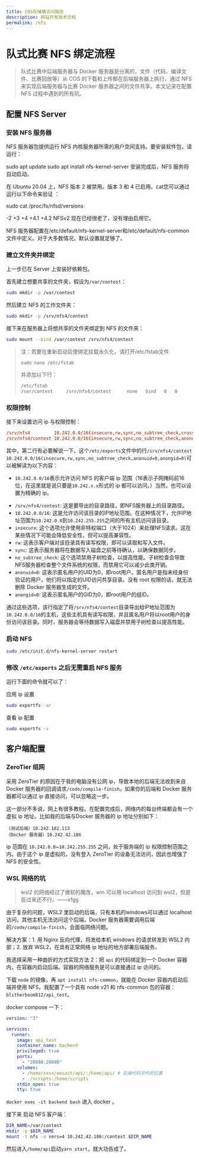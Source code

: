```yaml
---
title: COS存储桶访问路径
description: 网站开发技术文档
permalink: /nfs
---
```


# 队式比赛 NFS 绑定流程

> 队式比赛中后端服务器与 Docker 服务器是分离的，文件（代码、编译文件、比赛回放等）从 COS 的下载和上传都在后端服务器上执行，通过 NFS 来实现后端服务器与比赛 Docker 服务器之间的文件共享。本文记录在配置 NFS 过程中遇到的所有坑。

## 配置 NFS Server

### 安装 NFS 服务器

NFS 服务器包提供运行 NFS 内核服务器所需的用户空间支持。要安装软件包，请运行：

sudo apt update
sudo apt install nfs-kernel-server
安装完成后，NFS 服务将自动启动。

在 Ubuntu 20.04 上，NFS 版本 2 被禁用。版本 3 和 4 已启用。cat您可以通过运行以下命令来验证 ：

sudo cat /proc/fs/nfsd/versions

-2 +3 +4 +4.1 +4.2
NFSv2 现在已经很老了，没有理由启用它。

NFS 服务器配置在/etc/default/nfs-kernel-server和/etc/default/nfs-common文件中定义。对于大多数情况，默认设置就足够了。

### 建立文件夹并绑定

上一步已在 Server 上安装好依赖包。

首先建立想要共享的文件夹，假设为`/var/contest`：

```bash
sudo mkdir -p /var/contest
```

然后建立 NFS 的工作文件夹：

```bash
sudo mkdir -p /srv/nfs4/contest
```

接下来在服务器上将想共享的文件夹绑定到 NFS 的文件夹：

```bash
sudo mount --bind /var/contest /srv/nfs4/contest
```

> 注：若要在重新启动后使绑定挂载永久化，请打开/etc/fstab文件
>
> `sudo nano /etc/fstab`
>
> 并添加以下行：
>
> ```bash
> /etc/fstab
> /var/contest     /srv/nfs4/contest      none   bind   0   0
> ```

### 权限控制

接下来设置访问 ip 与权限控制：

```conf
/srv/nfs4         10.242.0.0/16(insecure,rw,sync,no_subtree_check,crossmnt,fsid=0)
/srv/nfs4/contest 10.242.0.0/16(insecure,rw,sync,no_subtree_check,anonuid=0,anongid=0)
```

其中，第二行有必要解说一下。这个`/etc/exports`文件中的行`/srv/nfs4/contest 10.242.0.0/16(insecure,rw,sync,no_subtree_check,anonuid=0,anongid=0)`可以被解读为以下内容：

- `10.242.0.0/16`表示允许访问 NFS 的客户端 ip 范围（16表示子网掩码前16位，在这里就是说只要是`10.242.x.x`形式的 ip 都可以访问。）当然，也可以设置为精确的 ip。

* `/srv/nfs4/contest`: 这是要导出的目录路径，即NFS服务器上的目录路径。
* `10.242.0.0/16`: 这是允许访问该目录的IP地址范围。在这种情况下，允许IP地址范围为`10.242.0.0`到`10.242.255.255`之间的所有主机访问该目录。
* `insecure`: 这个选项允许使用非特权端口（大于1024）来处理NFS请求。这在某些情况下可能会降低安全性，但可以提高兼容性。
* `rw`: 这表示客户端对该目录具有读写权限，即可以读取和写入文件。
* `sync`: 这表示服务器将在数据写入磁盘之前等待确认，以确保数据同步。
* `no_subtree_check`: 这个选项禁用子树检查，以提高性能。子树检查会导致NFS服务器检查整个文件系统的权限，而禁用它可以减少此类开销。
* `anonuid=0`: 这表示匿名用户的UID为0，即root用户。匿名用户是指未经身份验证的用户，他们将以指定的UID访问共享目录。没有 root 权限的话，就无法删除 Docker 服务器生成的文件。
* `anongid=0`: 这表示匿名用户的GID为0，即root用户的组ID。

通过这些选项，该行指定了将`/srv/nfs4/contest`目录导出给IP地址范围为`10.242.0.0/16`的主机，这些主机具有读写权限，并且匿名用户将以root用户的身份访问该目录。同时，服务器会等待数据写入磁盘并禁用子树检查以提高性能。

### 启动 NFS

```bash
sudo /etc/init.d/nfs-kernel-server restart
```

### 修改 `/etc/exports` 之后无需重启 NFS 服务

运行下面的命令就可以了：

应用 ip 设置

```bash
sudo exportfs -ar
```

查看 ip 配置

```bash
sudo exportfs -v
```

## 客户端配置

### ZeroTier 组网

采用 ZeroTier 的原因在于我的电脑没有公网 ip，导致本地的后端无法收到来自 Docker 服务器的回调请求`/code/compile-finish`。如果你的后端和 Docker 服务器都可以通过 ip 直接访问，可以忽略这一步。

这一部分不多说，网上有很多教程。在配置完成后，网络内的每台终端都会有一个虚拟 ip 地址。比如我的后端与Docker 服务器的 ip 地址分别如下：

```
（测试后端）10.242.182.113
（Docker 服务器）10.242.42.186
```

ip 范围在 `10.242.0.0`\~`10.242.255.255` 之间，处于服务端的 ip 权限控制范围之内。由于这个 ip 是虚拟的，没有登入 ZeroTier 的设备无法访问，因此也增强了 NFS 的安全性。

### WSL 网络的坑

> wsl2 的网络经过了微软的魔改，win 可以用 localhost 访问到 wsl2，但是反过来还不行。——xfgg

由于复杂的问题，WSL2 里启动的后端，只有本机的windows可以通过 localhost 访问，其他主机无法访问这个后端，Docker 服务器需要调用后端的`/code/compile-finish`，会面临网络问题。

解决方案：1. 用 Nginx 反向代理，将发给本机 windows 的请求转发到 WSL2 内部；2. 放弃 WSL2，在具有正常网络 ip 地址的地方部署后端服务。

我选择采用一种曲折的方式实现方法 2：把 `api` 的代码绑定到一个 Docker 容器内，在容器内启动后端。容器的网络服务是可以直接通过 ip 访问的。

下载 `node` 的镜像，再 `apt install nfs-common`，就能在 Docker 容器内启动后端并使用 NFS。我配置了一个具有 node v21 和 nfs-common 包的容器：`blitherboom812/api_test`。

docker compose 一下：

```yaml
version: "3"

services:
  runner:
    image: api_test
    container_name: backend
    privileged: true
    ports:
      - "28888:28888"
    volumes:
      - /home/xxxx/eesast/api/:/home/api/ # 后端代码文件的位置
      - ./scripts:/home/scripts
    stdin_open: true
    tty: true
```

`docker exec -it backend bash` 进入 docker 。

接下来 启动 NFS 客户端：

```bash
DIR_NAME=/var/contest
mkdir -p $DIR_NAME
mount -t nfs -o vers=4 10.242.42.186:/contest $DIR_NAME
```

然后进入`/home/api`启动`yarn start`，就大功告成了。

